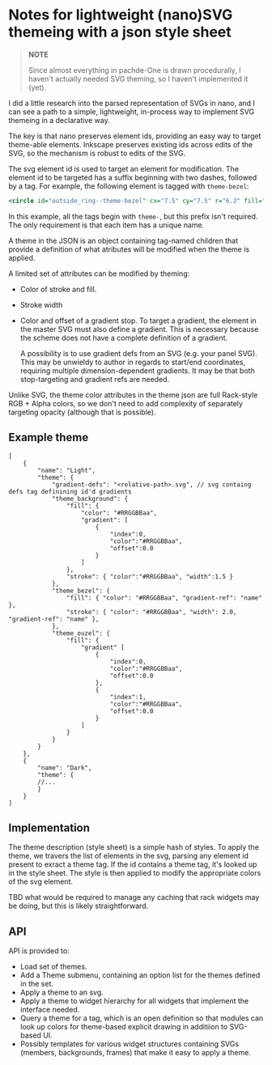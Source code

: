 # Notes for lightweight (nano)SVG themeing with a json style sheet

> **NOTE**
>
> Since almost everything in pachde-One is drawn procedurally,
> I haven't actually needed SVG theming, so I haven't implemented it (yet).

I did a little research into the parsed representation of SVGs in nano,
and I can see a path to a simple, lightweight, in-process way to implement SVG themeing in a declarative way.

The key is that nano preserves element ids, providing an easy way to target theme-able elements.
Inkscape preserves existing ids across edits of the SVG, so the mechanism is robust to edits of the SVG.

The svg element id is used to target an element for modification.
The element id to be targeted has a suffix beginning with two dashes, followed by a tag.
For example, the following element is tagged with `theme-bezel`:

```xml
<circle id="outside_ring--theme-bezel" cx="7.5" cy="7.5" r="6.2" fill="#999999" />
```

In this example, all the tags begin with `theme-`, but this prefix isn't required.
The only requirement is that each item has a unique name.

A theme in the JSON is an object containing tag-named children that provide a definition of what atributes will be modified when the theme is applied.

A limited set of attributes can be modified by theming:

- Color of stroke and fill.

- Stroke width

- Color and offset of a gradient stop.
To target a gradient, the element in the master SVG must also define a gradient.
This is necessary because the scheme does not have a complete definition of a gradient.

  A possibility is to use gradient defs from an SVG (e.g. your panel SVG).
This may be unwieldy to author in regards to start/end coordinates, requiring multiple dimension-dependent gradients.
It may be that both stop-targeting and gradient refs are needed.

Unlike SVG, the theme color attributes in the theme json are full Rack-style RGB + Alpha colors,
so we don't need to add complexity of separately targeting opacity (although that is possible).

## Example theme

```jsonc
[
    {
        "name": "Light",
        "theme": {
            "gradient-defs": "<relative-path>.svg", // svg containg defs tag definining id'd gradients
            "theme_background": {
                "fill": {
                    "color": "#RRGGBBaa",
                    "gradient": [            
                        {
                            "index":0,
                            "color":"#RRGGBBaa",
                            "offset":0.0
                        }
                    ]
                },
                "stroke": { "color":"#RRGGBBaa", "width":1.5 }
            },
            "theme_bezel": {
                "fill": { "color": "#RRGGBBaa", "gradient-ref": "name" },
                "stroke": { "color": "#RRGGBBaa", "width": 2.0, "gradient-ref": "name" },
            },
            "theme_ouzel": {
                "fill": {
                    "gradient" [
                        {
                            "index":0,
                            "color":"#RRGGBBaa",
                            "offset":0.0
                        },
                        {
                            "index":1,
                            "color":"#RRGGBBaa",
                            "offset":0.0
                        }
                    ]
                }
            }
        }
    },
    {
        "name": "Dark",
        "theme": {
        //...
        }
    }
]
```

## Implementation

The theme description (style sheet) is a simple hash of styles.
To apply the theme, we travers the list of elements in the svg, parsing any element id present to exract a theme tag.
If the id contains a theme tag, it's looked up in the style sheet.
The style is then applied to modify the appropriate colors of the svg element.

TBD what would be required to manage any caching that rack widgets may be doing, but this is likely straightforward.

## API

API is provided to:

- Load set of themes.
- Add a Theme submenu, containing an option list for the themes defined in the set.
- Apply a theme to an svg.
- Apply a theme to widget hierarchy for all widgets that implement the interface needed.
- Query a theme for a tag, which is an open definition so that modules can look up colors for theme-based explicit drawing in additiion to SVG-based UI.
- Possibly templates for various widget structures containing SVGs (members, backgrounds, frames) that make it easy to apply a theme.

